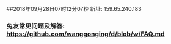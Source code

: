##2018年09月28日07时12分07秒 新址: 159.65.240.183
### 兔友常见问题及解答: https://github.com/wanggonging/d/blob/w/FAQ.md
